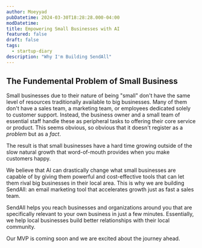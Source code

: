 ```yaml
---
author: Moeyyad
pubDatetime: 2024-03-30T18:28:28.000-04:00
modDatetime:
title: Empowering Small Businesses with AI
featured: false
draft: false
tags:
  - startup-diary
description: "Why I'm Building SendAll"
---
```


## The Fundemental Problem of Small Business

Small businesses due to their nature of being "small" don't have the same level of resources traditionally available to big businesses. Many of them don't have a sales team, a marketing team, or employees dedicated solely to customer support. Instead, the business owner and a small team of essential staff handle these as peripheral tasks to offering their core service or product. This seems obvious, so obvious that it doesn't register as a _problem_ but as a _fact_.

The result is that small businesses have a hard time growing outside of the slow natural growth that word-of-mouth provides when you make customers happy.

We believe that AI can drastically change what small businesses are capable of by giving them powerful and cost-effective tools that can let them rival big businesses in their local area. This is why we are building SendAll: an email marketing tool that accelerates growth just as fast a sales team.

SendAll helps you reach businesses and organizations around you that are specifically relevant to your own business in just a few minutes. Essentially, we help local businesses build better relationships with their local community.

Our MVP is coming soon and we are excited about the journey ahead.
